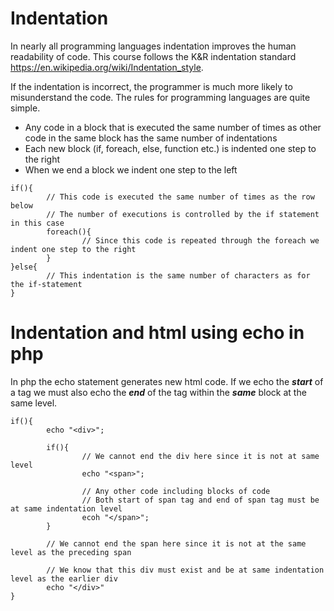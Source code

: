 # Indentation 

In nearly all programming languages indentation improves the human readability of code. This course follows the K&amp;R indentation standard https://en.wikipedia.org/wiki/Indentation_style.

If the indentation is incorrect, the programmer is much more likely to misunderstand the code. The rules for programming languages are quite simple.

* Any code in a block that is executed the same number of times as other code in the same block has the same number of indentations
* Each new block (if, foreach, else, function etc.) is indented one step to the right 
* When we end a block we indent one step to the left
~~~
if(){
		// This code is executed the same number of times as the row below
		// The number of executions is controlled by the if statement in this case
		foreach(){
				// Since this code is repeated through the foreach we indent one step to the right
		}
}else{
		// This indentation is the same number of characters as for the if-statement
}
~~~
# Indentation and html using echo in php

In php the echo statement generates new html code. If we echo the ***start*** of a tag we must also echo the ***end*** of the tag within the ***same*** block at the same level.
~~~
if(){
		echo "<div>";
		
		if(){
				// We cannot end the div here since it is not at same level
				echo "<span>";
				
				// Any other code including blocks of code
				// Both start of span tag and end of span tag must be at same indentation level
				ecoh "</span>";
		}
		
		// We cannot end the span here since it is not at the same level as the preceding span
		
		// We know that this div must exist and be at same indentation level as the earlier div
		echo "</div>"
}
~~~
